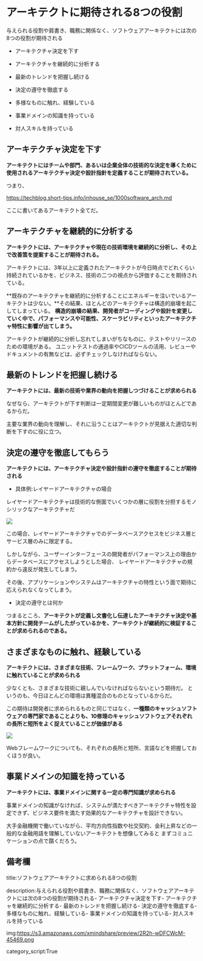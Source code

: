 




# アーキテクトに期待される8つの役割

与えられる役割や肩書き、職務に関係なく、ソフトウェアアーキテクトには次の8つの役割が期待される

- アーキテクチャ決定を下す

- アーキテクチャを継続的に分析する

- 最新のトレンドを把握し続ける

- 決定の遵守を徹底する

- 多様なものに触れ、経験している

- 事業ドメインの知識を持っている

- 対人スキルを持っている



## アーキテクチャ決定を下す

**アーキテクトにはチームや部門、あるいは企業全体の技術的な決定を導くために使用されるアーキテクチャ決定や設計指針を定義することが期待されている。**

つまり、

https://techblog.short-tips.info/inhouse_se/1000software_arch.md

ここに書いてあるアーキテクト全てだ。


## アーキテクチャを継続的に分析する

**アーキテクトには、アーキテクチャや現在の技術環境を継続的に分析し、その上で改善策を提案することが期待される。**

アーキテクトには、3年以上に定義されたアーキテクトが今日時点でどれくらい持続されているかを、ビジネス、技術の二つの視点から評価することを期待されている。

**既存のアーキテクチャを継続的に分析することにエネルギーを注いでいるアーキテクトは少ない。**その結果、ほとんどのアーキテクチャは構造的崩壊を起こしてしまっている。
**構造的崩壊の結果、開発者がコーディングや設計を変更していく中で、パフォーマンスや可能性、スケーラビリティといったアーキテクチャ特性に影響が出てしまう。**

アーキテクトが継続的に分析し忘れてしまいがちなものに、テストやリリースのための環境がある。
ユニットテストの通過率やCICDツールの活用、レビューやドキュメントの有無などは、必ずチェックしなければならない。


## 最新のトレンドを把握し続ける

**アーキテクトには、最新の技術や業界の動向を把握しつづけることが求められる**

なぜなら、アーキテクトが下す判断は一定期間変更が難しいものがほとんどであるからだ。

主要な業界の動向を理解し、それに沿うことはアーキテクトが見据えた適切な判断を下すのに役に立つ。


## 決定の遵守を徹底してもらう

**アーキテクトには、アーキテクチャ決定や設計指針の遵守を徹底することが期待される**


- 具体例:レイヤードアーキテクチャの場合

レイヤードアーキテクチャは技術的な側面でいくつかの層に役割を分担するモノシリックなアーキテクチャだ

<img src="https://upload.wikimedia.org/wikipedia/commons/3/3f/Layers_of_the_Enterprise_Architecture.jpg">

この場合、レイヤードアーキテクチャでのデータベースアクセスをビジネス層とサービス層のみに限定する。

しかしながら、ユーザーインターフェースの開発者がパフォーマンス上の理由からデータベースにアクセスしようとした場合、
レイヤードアーキテクチャの規約から違反が発生してしまう。

その後、アプリケーションやシステムはアーキテクチャの特性という面で期待に応えられなくなってしまう。

- 決定の遵守とは何か

つまるところ、**アーキテクトが定義し文書化し伝達したアーキテクチャ決定や基本方針に開発チームがしたがっているかを、アーキテクトが継続的に検証することが求められるのである。**


## さまざまなものに触れ、経験している

**アーキテクトには、さまざまな技術、フレームワーク、プラットフォーム、環境に触れていることが求められる**

少なくとも、さまざまな技術に親しんでいなければならないという期待だ。
というのも、今日ほとんどの環境は異種混合のものとなっているからだ。

この期待は開発者に求められるものと同じではなく、**一種類のキャッシュソフトウェアの専門家であることよりも、10修理のキャッシュソフトウェアそれぞれの長所と短所をよく捉えていることが価値がある**

<img src="https://lh6.googleusercontent.com/YvDWNH54WNwTdj5V3Ye4PBK-eW-1ULUMyeb9LMbASet7RvXywWXJO5U7_Ch4CyGAYwX1jnXSoTlVqdpWIfpz-ipARfbY_vj-w-OZX3bwFaf-ORdR3XPw4XA7ctop8bJ-8fSYq-ap#">

Webフレームワークについても、それぞれの長所と短所、言語などを把握しておくほうが良い。


## 事業ドメインの知識を持っている

**アーキテクトには、事業ドメインに関する一定の専門知識が求められる**

事業ドメインの知識がなければ、システムが満たすべきアーキテクチャ特性を設定できず、ビジネス要件を満たす効果的なアーキテクチャを設計できない。

大手金融機関で働いていながら、平均方向性指数や社交契約、金利上昇などの一般的な金融用語を理解していないアーキテクトを想像してみると
まずコミュニケーションの点で躓くだろう。








## 備考欄

title:ソフトウェアアーキテクトに求められる8つの役割

description:与えられる役割や肩書き、職務に関係なく、ソフトウェアアーキテクトには次の8つの役割が期待される- アーキテクチャ決定を下す- アーキテクチャを継続的に分析する- 最新のトレンドを把握し続ける- 決定の遵守を徹底する- 多様なものに触れ、経験している- 事業ドメインの知識を持っている- 対人スキルを持っている

img:https://s3.amazonaws.com/xmindshare/preview/2R2h-wDFCWcM-45469.png

category_script:True


